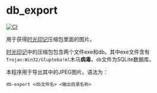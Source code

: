 # db_export

[![CI](https://github.com/iouts/db_export/actions/workflows/build.yml/badge.svg)](https://github.com/iouts/db_export/actions/workflows/build.yml)

用于获得[时光印记]压缩包里面的图片。

[时光印记]中的压缩包包含两个文件exe和db。其中exe文件含有`Trojan:Win32/Glupteba!ml`木马**病毒**，`db`文件为SQLite数据库。

本程序用于导出其中的JPEG图片。语法为：

`db-export <db文件名> <输出目录名称>`

[时光印记]:http://d.sundx.cn/
